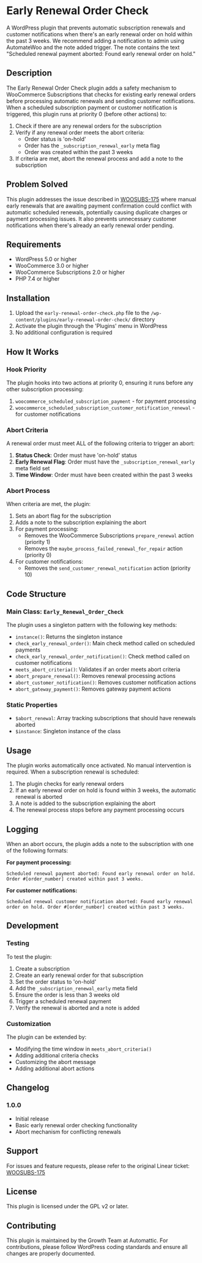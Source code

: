 # Early Renewal Order Check

A WordPress plugin that prevents automatic subscription renewals and customer notifications when there's an early renewal order on hold within the past 3 weeks. We recommend adding a notification to admin using AutomateWoo and the note added trigger. The note contains the text "Scheduled renewal payment aborted: Found early renewal order on hold."

## Description

The Early Renewal Order Check plugin adds a safety mechanism to WooCommerce Subscriptions that checks for existing early renewal orders before processing automatic renewals and sending customer notifications. When a scheduled subscription payment or customer notification is triggered, this plugin runs at priority 0 (before other actions) to:

1. Check if there are any renewal orders for the subscription
2. Verify if any renewal order meets the abort criteria:
   - Order status is 'on-hold'
   - Order has the `_subscription_renewal_early` meta flag
   - Order was created within the past 3 weeks
3. If criteria are met, abort the renewal process and add a note to the subscription

## Problem Solved

This plugin addresses the issue described in [WOOSUBS-175](https://linear.app/a8c/issue/WOOSUBS-175/when-a-manual-early-renewal-is-awaiting-confirmation-of-payment) where manual early renewals that are awaiting payment confirmation could conflict with automatic scheduled renewals, potentially causing duplicate charges or payment processing issues. It also prevents unnecessary customer notifications when there's already an early renewal order pending.

## Requirements

- WordPress 5.0 or higher
- WooCommerce 3.0 or higher
- WooCommerce Subscriptions 2.0 or higher
- PHP 7.4 or higher

## Installation

1. Upload the `early-renewal-order-check.php` file to the `/wp-content/plugins/early-renewal-order-check/` directory
2. Activate the plugin through the 'Plugins' menu in WordPress
3. No additional configuration is required

## How It Works

### Hook Priority
The plugin hooks into two actions at priority 0, ensuring it runs before any other subscription processing:

1. `woocommerce_scheduled_subscription_payment` - for payment processing
2. `woocommerce_scheduled_subscription_customer_notification_renewal` - for customer notifications

### Abort Criteria
A renewal order must meet ALL of the following criteria to trigger an abort:

1. **Status Check**: Order must have 'on-hold' status
2. **Early Renewal Flag**: Order must have the `_subscription_renewal_early` meta field set
3. **Time Window**: Order must have been created within the past 3 weeks

### Abort Process
When criteria are met, the plugin:

1. Sets an abort flag for the subscription
2. Adds a note to the subscription explaining the abort
3. For payment processing:
   - Removes the WooCommerce Subscriptions `prepare_renewal` action (priority 1)
   - Removes the `maybe_process_failed_renewal_for_repair` action (priority 0)
4. For customer notifications:
   - Removes the `send_customer_renewal_notification` action (priority 10)

## Code Structure

### Main Class: `Early_Renewal_Order_Check`

The plugin uses a singleton pattern with the following key methods:

- `instance()`: Returns the singleton instance
- `check_early_renewal_order()`: Main check method called on scheduled payments
- `check_early_renewal_order_notification()`: Check method called on customer notifications
- `meets_abort_criteria()`: Validates if an order meets abort criteria
- `abort_prepare_renewal()`: Removes renewal processing actions
- `abort_customer_notification()`: Removes customer notification actions
- `abort_gateway_payment()`: Removes gateway payment actions

### Static Properties

- `$abort_renewal`: Array tracking subscriptions that should have renewals aborted
- `$instance`: Singleton instance of the class

## Usage

The plugin works automatically once activated. No manual intervention is required. When a subscription renewal is scheduled:

1. The plugin checks for early renewal orders
2. If an early renewal order on hold is found within 3 weeks, the automatic renewal is aborted
3. A note is added to the subscription explaining the abort
4. The renewal process stops before any payment processing occurs

## Logging

When an abort occurs, the plugin adds a note to the subscription with one of the following formats:

**For payment processing:**
```
Scheduled renewal payment aborted: Found early renewal order on hold. Order #[order_number] created within past 3 weeks.
```

**For customer notifications:**
```
Scheduled renewal customer notification aborted: Found early renewal order on hold. Order #[order_number] created within past 3 weeks.
```

## Development

### Testing
To test the plugin:

1. Create a subscription
2. Create an early renewal order for that subscription
3. Set the order status to 'on-hold'
4. Add the `_subscription_renewal_early` meta field
5. Ensure the order is less than 3 weeks old
6. Trigger a scheduled renewal payment
7. Verify the renewal is aborted and a note is added

### Customization
The plugin can be extended by:

- Modifying the time window in `meets_abort_criteria()`
- Adding additional criteria checks
- Customizing the abort message
- Adding additional abort actions

## Changelog

### 1.0.0
- Initial release
- Basic early renewal order checking functionality
- Abort mechanism for conflicting renewals

## Support

For issues and feature requests, please refer to the original Linear ticket: [WOOSUBS-175](https://linear.app/a8c/issue/WOOSUBS-175/when-a-manual-early-renewal-is-awaiting-confirmation-of-payment)

## License

This plugin is licensed under the GPL v2 or later.

## Contributing

This plugin is maintained by the Growth Team at Automattic. For contributions, please follow WordPress coding standards and ensure all changes are properly documented.


